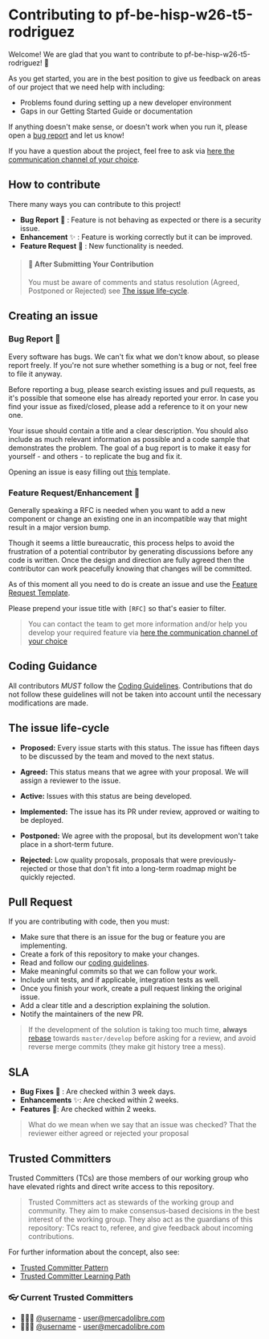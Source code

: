 # Contributing to pf-be-hisp-w26-t5-rodriguez
Welcome! We are glad that you want to contribute to pf-be-hisp-w26-t5-rodriguez! :sparkling_heart:

As you get started, you are in the best position to give us feedback on areas of
our project that we need help with including:

* Problems found during setting up a new developer environment
* Gaps in our Getting Started Guide or documentation

If anything doesn't make sense, or doesn't work when you run it, please open a
[bug report](#bug-bug-report) and let us know!

If you have a question about the project, feel free to ask via [here the communication channel of your choice]().


## How to contribute

There many ways you can contribute to this project!

- **Bug Report** :bug: : Feature is not behaving as expected or there is a security issue.
- **Enhancement** :sparkles: : Feature is working correctly but it can be improved.
- **Feature Request** :rocket: : New functionality is needed.  

> #### :eyes: After Submitting Your Contribution
> You must be aware of comments and status resolution (Agreed, Postponed or Rejected) see [The issue life-cycle](#the-issue-life-cycle).

## Creating an issue

### Bug Report :bug:

Every software has bugs. We can't fix what we don't know about, so please report freely. If you're not sure whether something is a bug or not, feel free to file it anyway.

Before reporting a bug, please search existing issues and pull requests, as it's possible that someone else has already reported your error. In case you find your issue as fixed/closed, please add a reference to it on your new one.

Your issue should contain a title and a clear description. You should also include as much relevant information as possible and a code sample that demonstrates the problem. The goal of a bug report is to make it easy for yourself - and others - to replicate the bug and fix it.

Opening an issue is easy filling out [this](https://github.com/melisource/fury_pf-be-hisp-w26-t5-rodriguez/issues/new?labels=bug&template=bug-template.md&title=%5BBUG%5D+%3Ctitle%3E) template.

### Feature Request/Enhancement :rocket:

Generally speaking a RFC is needed when you want to add a new component or change an existing one in an incompatible way that might result in a major version bump.

Though it seems a little bureaucratic, this process helps to avoid the frustration of a potential contributor by generating discussions before any code is written. Once the design and direction are fully agreed then the contributor can work peacefully knowing that changes will be committed.

As of this moment all you need to do is create an issue and use the
[Feature Request Template](https://github.com/melisource/fury_pf-be-hisp-w26-t5-rodriguez/issues/new?labels=enhancement&template=feature-request-template.md&title=%5BFEATURE%5D+%3Ctitle%3E).

Please prepend your issue title with `[RFC]` so that's easier to filter.
>You can contact the team to get more information and/or help you develop your required feature via [here the communication channel of your choice]()


## Coding Guidance

All contributors *MUST* follow the [Coding Guidelines](CODING_GUIDELINES.md). Contributions that do not follow these guidelines will not be taken into account until the necessary modifications are made.


## The issue life-cycle

- **Proposed:** Every issue starts with this status. The issue has fifteen days to be discussed by the team and moved to the next status.

- **Agreed:** This status means that we agree with your proposal. We will assign a reviewer to the issue.

- **Active:** Issues with this status are being developed.

- **Implemented:** The issue has its PR under review, approved or waiting to be deployed.

- **Postponed:** We agree with the proposal, but its development won't take place in a short-term future.

- **Rejected:** Low quality proposals, proposals that were previously-rejected or those that don't fit into a long-term roadmap might be quickly rejected.

## Pull Request

If you are contributing with code, then you must:

- Make sure that there is an issue for the bug or feature you are implementing.
- Create a fork of this repository to make your changes.
- Read and follow our [coding guidelines](CODING_GUIDELINES.md).
- Make meaningful commits so that we can follow your work.
- Include unit tests, and if applicable, integration tests as well.
- Once you finish your work, create a pull request linking the original issue.
- Add a clear title and a description explaining the solution.
- Notify the maintainers of the new PR.

>If the development of the solution is taking too much time, **always** [rebase](https://git-scm.com/docs/git-rebase) towards `master/develop`
>before asking for a review, and avoid reverse merge commits (they make git history tree a mess).

## SLA

- **Bug Fixes** :bug: : Are checked within 3 week days.
- **Enhancements** :sparkles:: Are checked within 2 weeks.
- **Features** :rocket:: Are checked within 2 weeks.

> What do we mean when we say that an issue was checked?
> That the reviewer either agreed or rejected your proposal

## Trusted Committers
Trusted Committers (TCs) are those members of our working group who have elevated rights and direct write access to this repository.

> Trusted Committers act as stewards of the working group and community. They aim to make consensus-based decisions in the best interest of the working group.
They also act as the guardians of this repository: TCs react to, referee, and give feedback about incoming contributions.  

For further information about the concept, also see:

* [Trusted Committer Pattern](https://github.com/InnerSourceCommons/InnerSourcePatterns/blob/main/patterns/2-structured/trusted-committer.md)
* [Trusted Committer Learning Path](https://innersourcecommons.org/learn/learning-path/trusted-committer/)  

### :eyeglasses: Current Trusted Committers

* 👩🏻‍💻 [@username]() - user@mercadolibre.com
* 🧑🏻‍💻 [@username]() - user@mercadolibre.com
